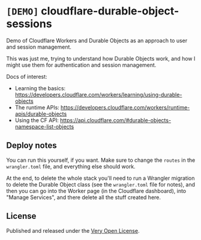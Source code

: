 # `[DEMO]` cloudflare-durable-object-sessions

Demo of Cloudflare Workers and Durable Objects as an approach to user and session management.

This was just me, trying to understand how Durable Objects work, and how I might use them for authentication and session management.

Docs of interest:

- Learning the basics: https://developers.cloudflare.com/workers/learning/using-durable-objects
- The runtime APIs: https://developers.cloudflare.com/workers/runtime-apis/durable-objects
- Using the CF API: https://api.cloudflare.com/#durable-objects-namespace-list-objects

## Deploy notes

You can run this yourself, if you want. Make sure to change the `routes` in the `wrangler.toml` file,
and everything else should work.

At the end, to delete the whole stack you'll need to run a Wrangler migration to delete the
Durable Object class (see the `wrangler.toml` file for notes), and then you can go into
the Worker page (in the Cloudflare dashboard), into "Manage Services", and there
delete all the stuff created here.

## License

Published and released under the [Very Open License](http://veryopenlicense.com).
